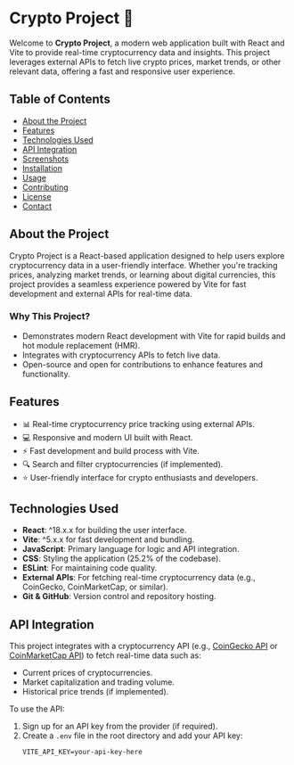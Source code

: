 # Crypto Project 💸

Welcome to **Crypto Project**, a modern web application built with React and Vite to provide real-time cryptocurrency data and insights. This project leverages external APIs to fetch live crypto prices, market trends, or other relevant data, offering a fast and responsive user experience.

## Table of Contents
- [About the Project](#about-the-project)
- [Features](#features)
- [Technologies Used](#technologies-used)
- [API Integration](#api-integration)
- [Screenshots](#screenshots)
- [Installation](#installation)
- [Usage](#usage)
- [Contributing](#contributing)
- [License](#license)
- [Contact](#contact)

## About the Project
Crypto Project is a React-based application designed to help users explore cryptocurrency data in a user-friendly interface. Whether you're tracking prices, analyzing market trends, or learning about digital currencies, this project provides a seamless experience powered by Vite for fast development and external APIs for real-time data.

### Why This Project?
- Demonstrates modern React development with Vite for rapid builds and hot module replacement (HMR).
- Integrates with cryptocurrency APIs to fetch live data.
- Open-source and open for contributions to enhance features and functionality.

## Features
- 📊 Real-time cryptocurrency price tracking using external APIs.
- 💻 Responsive and modern UI built with React.
- ⚡ Fast development and build process with Vite.
- 🔍 Search and filter cryptocurrencies (if implemented).
- ⭐ User-friendly interface for crypto enthusiasts and developers.

## Technologies Used
- **React**: ^18.x.x for building the user interface.
- **Vite**: ^5.x.x for fast development and bundling.
- **JavaScript**: Primary language for logic and API integration.
- **CSS**: Styling the application (25.2% of the codebase).
- **ESLint**: For maintaining code quality.
- **External APIs**: For fetching real-time cryptocurrency data (e.g., CoinGecko, CoinMarketCap, or similar).
- **Git & GitHub**: Version control and repository hosting.

## API Integration
This project integrates with a cryptocurrency API (e.g., [CoinGecko API](https://www.coingecko.com/en/api) or [CoinMarketCap API](https://coinmarketcap.com/api/)) to fetch real-time data such as:
- Current prices of cryptocurrencies.
- Market capitalization and trading volume.
- Historical price trends (if implemented).

To use the API:
1. Sign up for an API key from the provider (if required).
2. Create a `.env` file in the root directory and add your API key:
   ```env
   VITE_API_KEY=your-api-key-here